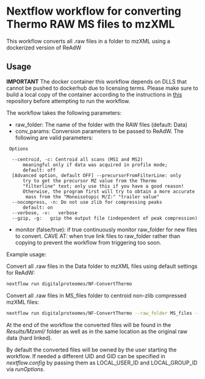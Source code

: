 # Nextflow workflow for converting Thermo RAW MS files to mzXML

This workflow converts all .raw files in a folder to mzXML using a dockerized version of ReAdW

## Usage
**IMPORTANT**
The docker container this workflow depends on DLLS that cannot be pushed to dockerhub due to licensing terms.
Please make sure to build a local copy of the container according to the instructions in [this](https://github.com/PedrioliLab/docker-readw) repository before attempting to run the workflow.

The workflow takes the following parameters:
- raw_folder: The name of the folder with the RAW files (default: Data)
- conv_params: Conversion parameters to be passed to ReAdW. The following are valid parameters:
```
 Options

  --centroid, -c: Centroid all scans (MS1 and MS2)
      meaningful only if data was acquired in profile mode;
      default: off
  [Advanced option, default OFF] --precursorFromFilterLine: only
      try to get the precursor MZ value from the Thermo
      "filterline" text; only use this if you have a good reason!
      Otherwise, the program first will try to obtain a more accurate
       mass from the "Monoisotopic M/Z:" "trailer value"
  --nocompress, -n: Do not use zlib for compressing peaks
      default: on
  --verbose, -v:   verbose
  --gzip, -g:   gzip the output file (independent of peak compression)
```
- monitor (false/true): if true continuously monitor raw_folder for new files to convert. CAVE AT: when true link files to raw_folder rather than copying to prevent the workflow from triggering too soon.

Example usage:

Convert all .raw files in the Data folder to mzXML files using default settings for ReAdW:
```bash
nextflow run digitalproteomes/NF-ConvertThermo
```

Convert all .raw files in MS_files folder to centroid non-zlib compressed mzXML files:
```bash
nextflow run digitalproteomes/NF-ConvertThermo --raw_folder MS_files --conv_params='-c -n'
```

At the end of the workflow the converted files will be found in the *Results/Mzxml/* folder as well as in the same location as the original raw data (hard linked).

By default the converted files will be owned by the user starting the workflow. If needed a different UID and GID can be specified in *nextflow.config* by passing them as LOCAL_USER_ID and LOCAL_GROUP_ID via *runOptions*.
